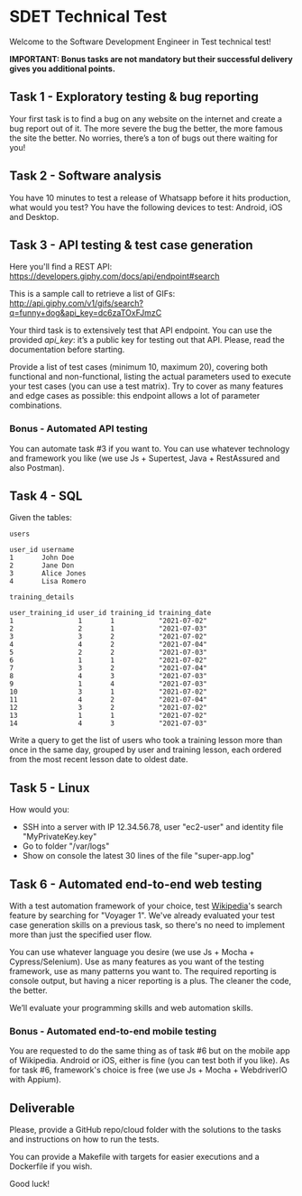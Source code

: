 # SDET Technical Test
Welcome to the Software Development Engineer in Test technical test!

**IMPORTANT: Bonus tasks are not mandatory but their successful delivery gives you additional points.**

## Task 1 - Exploratory testing & bug reporting
Your first task is to find a bug on any website on the internet and create a bug report out of it. The more severe the bug the better, the more famous the site the better. No worries, there’s a ton of bugs out there waiting for you!

## Task 2 - Software analysis
You have 10 minutes to test a release of Whatsapp before it hits production, what would you test? You have the following devices to test: Android, iOS and Desktop.

## Task 3 - API testing & test case generation
Here you'll find a REST API:
https://developers.giphy.com/docs/api/endpoint#search

This is a sample call to retrieve a list of GIFs:
http://api.giphy.com/v1/gifs/search?q=funny+dog&api_key=dc6zaTOxFJmzC

Your third task is to extensively test that API endpoint. You can use the provided *api_key*: it’s a public key for testing out that API. Please, read the documentation before starting.

Provide a list of test cases (minimum 10, maximum 20), covering both functional and non-functional, listing the actual parameters used to execute your test cases (you can use a test matrix). Try to cover as many features and edge cases as possible: this endpoint allows a lot of parameter combinations.

### Bonus - Automated API testing
You can automate task #3 if you want to. You can use whatever technology and framework you like (we use Js + Supertest, Java + RestAssured and also Postman).

## Task 4 - SQL
Given the tables:

`users`
```
user_id username
1       John Doe
2       Jane Don
3       Alice Jones
4       Lisa Romero
```

`training_details`
```
user_training_id user_id training_id training_date
1                1       1           "2021-07-02"
2                2       1           "2021-07-03"
3                3       2           "2021-07-02"
4                4       2           "2021-07-04"
5                2       2           "2021-07-03"
6                1       1           "2021-07-02"
7                3       2           "2021-07-04"
8                4       3           "2021-07-03"
9                1       4           "2021-07-03"
10               3       1           "2021-07-02"
11               4       2           "2021-07-04"
12               3       2           "2021-07-02"
13               1       1           "2021-07-02"
14               4       3           "2021-07-03"
```
Write a query to get the list of users who took a training lesson more than once in the same day, grouped by user and training lesson, each ordered from the most recent lesson date to oldest date.

## Task 5 - Linux
How would you:
- SSH into a server with IP 12.34.56.78, user "ec2-user" and identity file "MyPrivateKey.key"
- Go to folder "/var/logs"
- Show on console the latest 30 lines of the file "super-app.log"

## Task 6 - Automated end-to-end web testing
With a test automation framework of your choice, test [Wikipedia](https://wikipedia.org)'s search feature by searching for "Voyager 1". We've already evaluated your test case generation skills on a previous task, so there's no need to implement more than just the specified user flow.

You can use whatever language you desire (we use Js + Mocha + Cypress/Selenium). Use as many features as you want of the testing framework, use as many patterns you want to. The required reporting is console output, but having a nicer reporting is a plus. The cleaner the code, the better.

We’ll evaluate your programming skills and web automation skills.

### Bonus - Automated end-to-end mobile testing
You are requested to do the same thing as of task #6 but on the mobile app of Wikipedia. Android or iOS, either is fine (you can test both if you like). As for task #6, framework's choice is free (we use Js + Mocha + WebdriverIO with Appium).

## Deliverable
Please, provide a GitHub repo/cloud folder with the solutions to the tasks and instructions on how to run the tests.

You can provide a Makefile with targets for easier executions and a Dockerfile if you wish.

Good luck!
